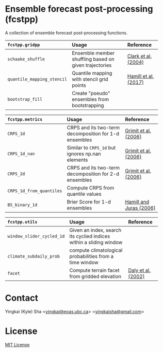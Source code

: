 # Ensemble forecast post-processing (fcstpp)

A collection of ensemble forecast post-processing functions.

| `fcstpp.gridpp`| Usage | Reference |
|:------------------|:--------------------------|:----------------|
| `schaake_shuffle` | Ensemble member shuffling based on given trajectories | [Clark et al. (2004)](https://journals.ametsoc.org/view/journals/hydr/5/1/1525-7541_2004_005_0243_tssamf_2_0_co_2.xml) |
| `quantile_mapping_stencil` | Quantile mapping with stencil grid points | [Hamill et al. (2017)](https://journals.ametsoc.org/view/journals/mwre/145/9/mwr-d-16-0331.1.xml) |
| `bootstrap_fill` | Create "pseudo" ensembles from bootstrapping| |

| `fcstpp.metrics`| Usage | Reference |
|:------------------|:--------------------------|:----------------|
| `CRPS_1d` | CRPS and its two-term decomposition for 1-d ensembles | [Grimit et al. (2006)](https://doi.org/10.1256/qj.05.235) |
| `CRPS_1d_nan`| Similar to `CRPS_1d` but ignores np.nan elements | [Grimit et al. (2006)](https://doi.org/10.1256/qj.05.235) |
| `CRPS_2d` | CRPS and its two-term decomposition for 2-d ensembles | [Grimit et al. (2006)](https://doi.org/10.1256/qj.05.235) |
| `CRPS_1d_from_quantiles` | Compute CRPS from quantile values | |
| `BS_binary_1d` | Brier Score for 1-d ensembles | [Hamill and Juras (2006)](https://doi.org/10.1256/qj.06.25) |


| `fcstpp.utils`| Usage | Reference |
|:------------------|:--------------------------|:----------------|
| `window_slider_cycled_1d` | Given an index, search its cyclied indices within a sliding window | |
| `climate_subdaily_prob`| compute climatological probabilities from a time window | |
| `facet`| Compute terrain facet from gridded elevation| [Daly et al. (2002)](https://www.int-res.com/abstracts/cr/v22/n2/p99-113) |


# Contact

Yingkai (Kyle) Sha <<yingkai@eoas.ubc.ca>> <<yingkaisha@gmail.com>>

# License

[MIT License](https://github.com/yingkaisha/fcstpp/blob/main/LICENSE)

